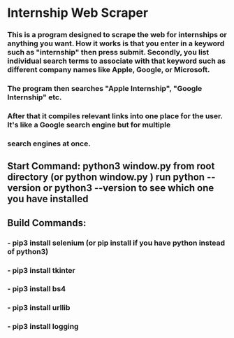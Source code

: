 # Internship Web Scraper

### This is a program designed to scrape the web for internships or anything you want. How it works is that you enter in a keyword such as "internship" then press submit. Secondly, you list individual search terms to associate with that keyword such as different company names like Apple, Google, or Microsoft.

### The program then searches "Apple Internship", "Google Internship" etc.

### After that it compiles relevant links into one place for the user. It's like a Google search engine but for multiple 
### search engines at once.

## Start Command: python3 window.py from root directory (or python window.py ) run python --version or python3 --version to see which one you have installed

## Build Commands:

### - pip3 install selenium (or pip install if you have python instead of python3)
### - pip3 install tkinter
### - pip3 install bs4
### - pip3 install urllib
### - pip3 install logging
